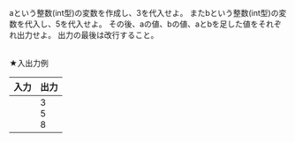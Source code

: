 aという整数(int型)の変数を作成し、3を代入せよ。
またbという整数(int型)の変数を代入し、5を代入せよ。
その後、aの値、bの値、aとbを足した値をそれぞれ出力せよ。
出力の最後は改行すること。

<br>
★入出力例

|入力|出力|
| -------- | -------- |
||3<br>5<br>8|